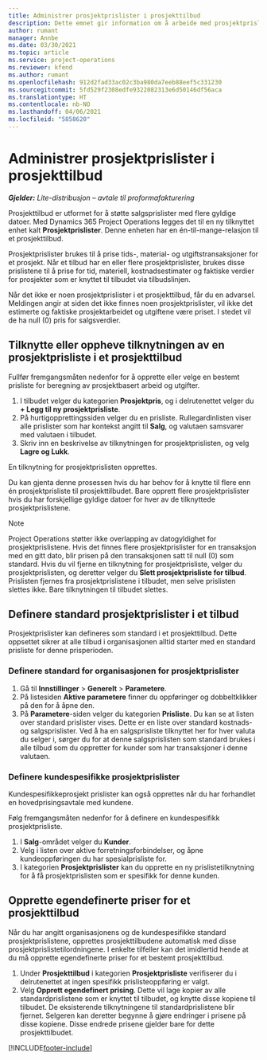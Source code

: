 ```yaml
---
title: Administrer prosjektprislister i prosjekttilbud
description: Dette emnet gir information om å arbeide med prosjektprislister i tilbud.
author: rumant
manager: Annbe
ms.date: 03/30/2021
ms.topic: article
ms.service: project-operations
ms.reviewer: kfend
ms.author: rumant
ms.openlocfilehash: 912d2fad33ac02c3ba980da7eeb88eef5c331230
ms.sourcegitcommit: 5fd529f2308edfe9322082313e6d50146df56aca
ms.translationtype: HT
ms.contentlocale: nb-NO
ms.lasthandoff: 04/06/2021
ms.locfileid: "5858620"
---
```

# <a name="manage-project-price-lists-on-project-quotes"></a>Administrer prosjektprislister i prosjekttilbud 

_**Gjelder:** Lite-distribusjon – avtale til proformafakturering_

Prosjekttilbud er utformet for å støtte salgsprislister med flere gyldige datoer. Med Dynamics 365 Project Operations legges det til en ny tilknyttet enhet kalt **Prosjektprislister**. Denne enheten har en én-til-mange-relasjon til et prosjekttilbud.

Prosjektprislister brukes til å prise tids-, material- og utgiftstransaksjoner for et prosjekt. Når et tilbud har en eller flere prosjektprislister, brukes disse prislistene til å prise for tid, materiell, kostnadsestimater og faktiske verdier for prosjekter som er knyttet til tilbudet via tilbudslinjen.

Når det ikke er noen prosjektprislister i et prosjekttilbud, får du en advarsel. Meldingen angir at siden det ikke finnes noen prosjektprislister, vil ikke det estimerte og faktiske prosjektarbeidet og utgiftene være priset. I stedet vil de ha null (0) pris for salgsverdier.

## <a name="associate-or-disassociate-a-project-price-list-on-a-project-quote"></a>Tilknytte eller oppheve tilknytningen av en prosjektprisliste i et prosjekttilbud

Fullfør fremgangsmåten nedenfor for å opprette eller velge en bestemt prisliste for beregning av prosjektbasert arbeid og utgifter.

1. I tilbudet velger du kategorien **Prosjektpris**, og i delrutenettet velger du **+ Legg til ny prosjektprisliste**.
2. På hurtigopprettingssiden velger du en prisliste. Rullegardinlisten viser alle prislister som har kontekst angitt til **Salg**, og valutaen samsvarer med valutaen i tilbudet.
4. Skriv inn en beskrivelse av tilknytningen for prosjektprislisten, og velg **Lagre og Lukk**.

En tilknytning for prosjektprislisten opprettes.

Du kan gjenta denne prosessen hvis du har behov for å knytte til flere enn én prosjektprisliste til prosjekttilbudet. Bare opprett flere prosjektprislister hvis du har forskjellige gyldige datoer for hver av de tilknyttede prosjektprislistene.

> [!NOTE]
> Project Operations støtter ikke overlapping av datogyldighet for prosjektprislistene. Hvis det finnes flere prosjektprislister for en transaksjon med en gitt dato, blir prisen på den transaksjonen satt til null (0) som standard.
Hvis du vil fjerne en tilknytning for prosjektprisliste, velger du prosjektprislisten, og deretter velger du **Slett prosjektprisliste for tilbud**. Prislisten fjernes fra prosjektprislistene i tilbudet, men selve prislisten slettes ikke. Bare tilknytningen til tilbudet slettes.

## <a name="set-up-default-project-price-lists-on-a-quote"></a>Definere standard prosjektprislister i et tilbud

Prosjektprislister kan defineres som standard i et prosjekttilbud. Dette oppsettet sikrer at alle tilbud i organisasjonen alltid starter med en standard prisliste for denne prisperioden.

### <a name="set-up-organizational-default-for-project-price-lists"></a>Definere standard for organisasjonen for prosjektprislister

1. Gå til **Innstillinger** > **Generelt** > **Parametere**.
2. På listesiden **Aktive parametere** finner du oppføringer og dobbeltklikker på den for å åpne den. 
3. På **Parametere**-siden velger du kategorien **Prisliste**. Du kan se at listen over standard prislister vises. Dette er en liste over standard kostnads- og salgsprislister. Ved å ha en salgsprisliste tilknyttet her for hver valuta du selger i, sørger du for at denne salgsprislisten som standard brukes i alle tilbud som du oppretter for kunder som har transaksjoner i denne valutaen.

### <a name="set-up-customer-specific-project-price-lists"></a>Definere kundespesifikke prosjektprislister

Kundespesifikkeprosjekt prislister kan også opprettes når du har forhandlet en hovedprisingsavtale med kundene.

Følg fremgangsmåten nedenfor for å definere en kundespesifikk prosjektprisliste.

1. I **Salg**-området velger du **Kunder**.
2. Velg i listen over aktive forretningsforbindelser, og åpne kundeoppføringen du har spesialprisliste for.
3. I kategorien **Prosjektprislister** kan du opprette en ny prislistetilknytning for å få prosjektprislisten som er spesifikk for denne kunden.

## <a name="create-custom-pricing-on-a-project-quote"></a>Opprette egendefinerte priser for et prosjekttilbud

Når du har angitt organisasjonens og de kundespesifikke standard prosjektprislistene, opprettes prosjekttilbudene automatisk med disse prosjektprislistetilordningene. I enkelte tilfeller kan det imidlertid hende at du må opprette egendefinerte priser for et bestemt prosjekttilbud. 

1. Under **Prosjekttilbud** i kategorien **Prosjektprisliste** verifiserer du i delrutenettet at ingen spesifikk prislisteoppføring er valgt.
2. Velg **Opprett egendefinert prising**. Dette vil lage kopier av alle standardprislistene som er knyttet til tilbudet, og knytte disse kopiene til tilbudet. De eksisterende tilknytningene til standardprislistene blir fjernet. Selgeren kan deretter begynne å gjøre endringer i prisene på disse kopiene. Disse endrede prisene gjelder bare for dette prosjekttilbudet.


[!INCLUDE[footer-include](../../includes/footer-banner.md)]
